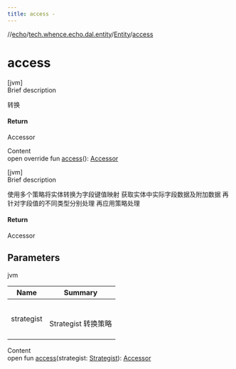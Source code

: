```yaml
---
title: access -
---
```

//[echo](../../index.md)/[tech.whence.echo.dal.entity](../index.md)/[Entity](index.md)/[access](access.md)



# access  
[jvm]  
Brief description  


转换



#### Return  


Accessor

  
Content  
open override fun [access](access.md)(): [Accessor](../../tech.whence.echo.container.accessor/-accessor/index.md)  


[jvm]  
Brief description  


使用多个策略将实体转换为字段键值映射 获取实体中实际字段数据及附加数据 再针对字段值的不同类型分别处理 再应用策略处理



#### Return  


Accessor



## Parameters  
  
jvm  
  
|  Name|  Summary| 
|---|---|
| strategist| <br><br>Strategist 转换策略<br><br>
  
  
Content  
open fun [access](access.md)(strategist: [Strategist](../../tech.whence.echo.strategy/-strategist/index.md)): [Accessor](../../tech.whence.echo.container.accessor/-accessor/index.md)  



